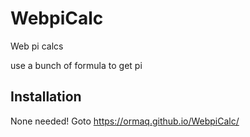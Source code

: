 # WebpiCalc
Web pi calcs


use a bunch of formula to get pi

## Installation

None needed! Goto 
https://ormaq.github.io/WebpiCalc/
